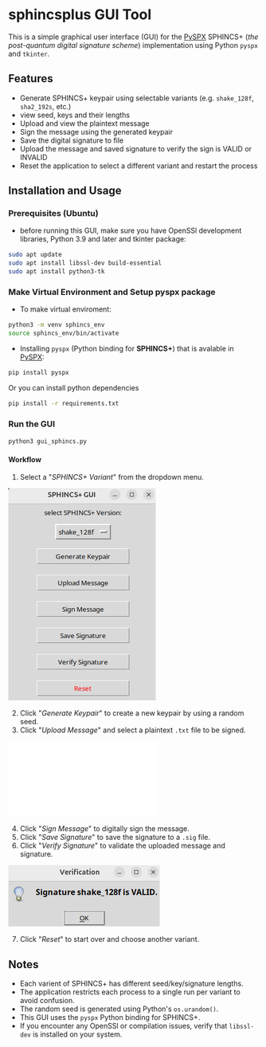 # sphincsplus GUI Tool
This is a simple graphical user interface (GUI) for the [PySPX](https://github.com/sphincs/pyspx) SPHINCS+ (*the post-quantum digital signature scheme*) implementation using Python `pyspx` and `tkinter`.

## Features
* Generate SPHINCS+ keypair using selectable variants (e.g. `shake_128f`, `sha2_192s`, etc.)
* view seed, keys and their lengths
* Upload and view the plaintext message
* Sign the message using the generated keypair
* Save the digital signature to file
* Upload the message and saved signature to verify the sign is VALID or INVALID
* Reset the application to select a different variant and restart the process

## Installation and Usage
### Prerequisites (Ubuntu)
* before running  this GUI, make sure you have  OpenSSl  development libraries, Python 3.9 and later and tkinter package:

```bash
sudo apt update
sudo apt install libssl-dev build-essential
sudo apt install python3-tk
```
### Make Virtual Environment and Setup pyspx package
* To make virtual enviroment:
```bash
python3 -m venv sphincs_env
source sphincs_env/bin/activate
```
* Installing `pyspx` (Python binding for **SPHINCS+**) that is avalable in
[PySPX](https://pypi.org/project/PySPX/):
```Bash
pip install pyspx
```
Or you can install python dependencies
```bash
pip install -r requirements.txt
```
### Run the GUI
```bash
python3 gui_sphincs.py
```
#### Workflow
1. Select a "*SPHINCS+ Variant*" from the dropdown menu.

![Main GUI](/assets/screenshot_main.png)

2. Click "*Generate Keypair*" to create a new keypair by using a random seed.
3. Click "*Upload Message*" and select a plaintext `.txt` file to be signed.

![Sample of Message](/assets/sample_message.txt)

4. Click "*Sign Message*" to digitally sign the message.
5. Click "*Save Signature*" to save the signature to a `.sig` file. 
6. Click "*Verify Signature*" to validate the uploaded message and signature.

![Verification Window](/assets/verification_window.png)

7. Click "*Reset*" to start over and choose another variant.

## Notes
* Each varient of SPHINCS+ has different seed/key/signature lengths.
* The application restricts each process to a single run per variant to avoid confusion.
* The random seed is generated using Python's `os.urandom()`.
* This GUI uses the `pyspx` Python binding for SPHINCS+.
* If you encounter any OpenSSl or compilation issues, verify that `libssl-dev` is installed on your system.
 
 

